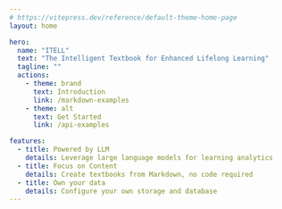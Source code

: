 ```yaml
---
# https://vitepress.dev/reference/default-theme-home-page
layout: home

hero:
  name: "ITELL"
  text: "The Intelligent Textbook for Enhanced Lifelong Learning"
  tagline: ""
  actions:
    - theme: brand
      text: Introduction
      link: /markdown-examples
    - theme: alt
      text: Get Started
      link: /api-examples

features:
  - title: Powered by LLM
    details: Leverage large language models for learning analytics
  - title: Focus on Content
    details: Create textbooks from Markdown, no code required
  - title: Own your data
    details: Configure your own storage and database
---
```


